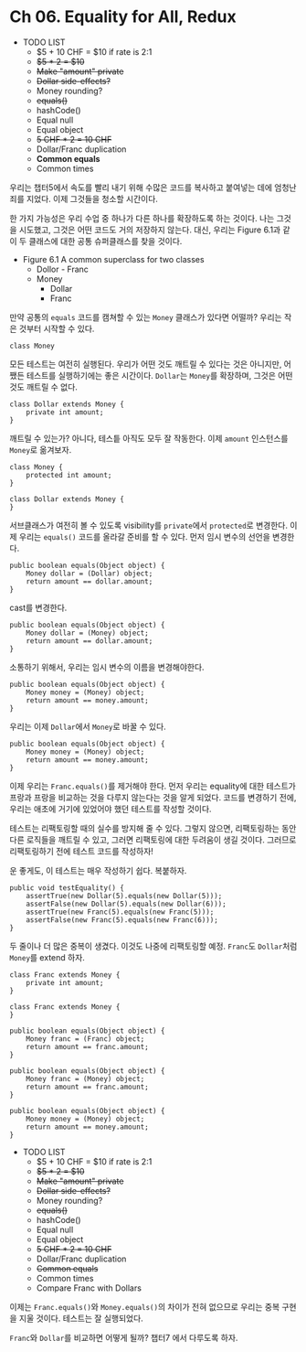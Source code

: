 # Ch 06. Equality for All, Redux

- TODO LIST
    - $5 + 10 CHF = $10 if rate is 2:1
    - ~~$5 * 2 = $10~~
    - ~~Make "amount" private~~
    - ~~Dollar side-effects?~~
    - Money rounding?
    - ~~equals()~~
    - hashCode()
    - Equal null
    - Equal object
    - ~~5 CHF * 2 = 10 CHF~~
    - Dollar/Franc duplication
    - **Common equals**
    - Common times

우리는 챕터5에서 속도를 빨리 내기 위해 수많은 코드를 복사하고 붙여넣는 데에 엄청난 죄를 지었다. 이제 그것들을 청소할 시간이다. 

한 가지 가능성은 우리 수업 중 하나가 다른 하나를 확장하도록 하는 것이다. 나는 그것을 시도했고, 그것은 어떤 코드도 거의 저장하지 않는다. 대신, 우리는 Figure 6.1과 같이 두 클래스에 대한 공통 슈퍼클래스를 찾을 것이다. 

- Figure 6.1 A common superclass for two classes
    - Dollor - Franc
    - Money
        - Dollar
        - Franc

만약 공통의 `equals` 코드를 캠쳐할 수 있는 `Money` 클래스가 있다면 어떨까? 우리는 작은 것부터 시작할 수 있다. 

```
class Money
```
모든 테스트는 여전히 실행된다. 우리가 어떤 것도 깨트릴 수 있다는 것은 아니지만, 어쨌든 테스트를 실행하기에는 좋은 시간이다. `Dollar`는 `Money`를 확장하며, 그것은 어떤 것도 깨트릴 수 없다.

```
class Dollar extends Money {
    private int amount;
}
```
깨트릴 수 있는가? 아니다, 테스틑 아직도 모두 잘 작동한다. 이제 `amount` 인스턴스를 `Money`로 옮겨보자.
```
class Money {
    protected int amount;
}

class Dollar extends Money {
}
```
서브클래스가 여전히 볼 수 있도록 visibility를 `private`에서 `protected`로 변경한다. 이제 우리는 `equals()` 코드를 올라갈 준비를 할 수 있다. 먼저 임시 변수의 선언을 변경한다.
```
public boolean equals(Object object) {
    Money dollar = (Dollar) object;
    return amount == dollar.amount;
}
```
cast를 변경한다.
```
public boolean equals(Object object) {
    Money dollar = (Money) object;
    return amount == dollar.amount;
}
```
소통하기 위해서, 우리는 임시 변수의 이름을 변경해야한다.
```
public boolean equals(Object object) {
    Money money = (Money) object;
    return amount == money.amount;
}
```
우리는 이제 `Dollar`에서 `Money`로 바꿀 수 있다.
```
public boolean equals(Object object) {
    Money money = (Money) object;
    return amount == money.amount;
}
```
이제 우리는 `Franc.equals()`를 제거해야 한다. 먼저 우리는 equality에 대한 테스트가 프랑과 프랑을 비교하는 것을 다루지 않는다는 것을 알게 되었다. 코드를 변경하기 전에, 우리는 애초에 거기에 있었어야 했던 테스트를 작성할 것이다. 

테스트는 리팩토링할 때의 실수를 방지해 줄 수 있다. 그렇지 않으면, 리팩토링하는 동안 다른 로직들을 깨트릴 수 있고, 그러면 리팩토링에 대한 두려움이 생길 것이다. 그러므로 리팩토링하기 전에 테스트 코드를 작성하자!

운 좋게도, 이 테스트는 매우 작성하기 쉽다. 복붙하자.
```
public void testEquality() {
    assertTrue(new Dollar(5).equals(new Dollar(5)));
    assertFalse(new Dollar(5).equals(new Dollar(6)));
    assertTrue(new Franc(5).equals(new Franc(5)));
    assertFalse(new Franc(5).equals(new Franc(6)));
}
```
두 줄이나 더 많은 중복이 생겼다. 이것도 나중에 리팩토링할 예정.
`Franc`도 `Dollar`처럼 `Money`를 extend 하자.
```
class Franc extends Money {
    private int amount;
}
```

```
class Franc extends Money {
}
```

```
public boolean equals(Object object) {
    Money franc = (Franc) object;
    return amount == franc.amount;
}
```

```
public boolean equals(Object object) {
    Money franc = (Money) object;
    return amount == franc.amount;
}
```

```
public boolean equals(Object object) {
    Money money = (Money) object;
    return amount == money.amount;
}
```

- TODO LIST
    - $5 + 10 CHF = $10 if rate is 2:1
    - ~~$5 * 2 = $10~~
    - ~~Make "amount" private~~
    - ~~Dollar side-effects?~~
    - Money rounding?
    - ~~equals()~~
    - hashCode()
    - Equal null
    - Equal object
    - ~~5 CHF * 2 = 10 CHF~~
    - Dollar/Franc duplication
    - ~~Common equals~~
    - Common times
    - Compare Franc with Dollars

이제는 `Franc.equals()`와 `Money.equals()`의 차이가 전혀 없으므로 우리는 중복 구현을 지울 것이다. 테스트는 잘 실행되었다. 

`Franc`와 `Dollar`를 비교하면 어떻게 될까? 챕터7 에서 다루도록 하자.